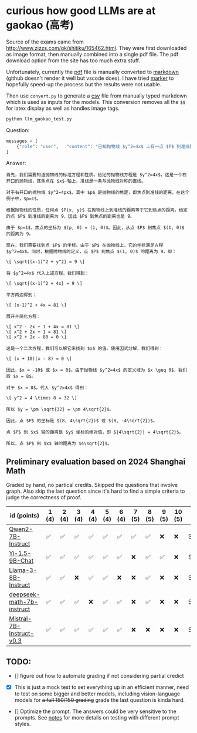 # curious how good LLMs are at gaokao (高考)

Source of the exams came from http://www.zizzs.com/gk/shitiku/165462.html. They were first downloaded as image format, then manually combined into a 
single pdf file. The pdf download option from the site has too much extra stuff.

Unfortunately, currently the [pdf](data/2024_math_shanghai/exam_with_answer.pdf) file is manually converted to 
[markdown](data/2024_math_shanghai/exam_with_answer.md) (github doesn't render it well but vscode does). I have tried
[marker](https://github.com/VikParuchuri/marker) to hopefully speed-up the process but the results were not usable.

Then use `convert.py` to generate a [csv](data/2024_math_shanghai/exam_with_answer.csv) file from manually typed markdown which is used as inputs for 
the models. This conversion removes all the `$$` for latex display as well as handles image tags. 

```python
python llm_gaokao_test.py
```

Question:
```python
messages = [
    {"role": "user",   "content": "已知抛物线 $y^2=4x$ 上有一点 $P$ 到准线的距离为 9， 那么 $P$ 到 $x$ 轴的距离为？"},
]
```

Answer:
```text
首先，我们需要知道抛物线的标准方程和性质。给定的抛物线方程是 $y^2=4x$，这是一个右开口的抛物线，其焦点在 $x$-轴上，准线是一条与抛物线对称的直线。

对于右开口的抛物线 $y^2=4px$，其中 $p$ 是抛物线的焦距，即焦点到准线的距离。在这个例子中，$p=1$。

根据抛物线的性质，任何点 $P(x, y)$ 在抛物线上到准线的距离等于它到焦点的距离。给定的点 $P$ 到准线的距离为 9，因此 $P$ 到焦点的距离也是 9。

由于 $p=1$，焦点的坐标为 $(p, 0) = (1, 0)$。因此，从点 $P$ 到焦点 $(1, 0)$ 的距离为 9。

现在，我们需要找到点 $P$ 的坐标。由于 $P$ 在抛物线上，它的坐标满足方程 $y^2=4x$。同时，根据抛物线的定义，点 $P$ 到焦点 $(1, 0)$ 的距离为 9，即：

\[ \sqrt{(x-1)^2 + y^2} = 9 \]

将 $y^2=4x$ 代入上述方程，我们得到：

\[ \sqrt{(x-1)^2 + 4x} = 9 \]

平方两边得到：

\[ (x-1)^2 + 4x = 81 \]

展开并简化方程：

\[ x^2 - 2x + 1 + 4x = 81 \]
\[ x^2 + 2x + 1 = 81 \]
\[ x^2 + 2x - 80 = 0 \]

这是一个二次方程，我们可以解它来找到 $x$ 的值。使用因式分解，我们得到：

\[ (x + 10)(x - 8) = 0 \]

因此，$x = -10$ 或 $x = 8$。由于抛物线 $y^2=4x$ 的定义域为 $x \geq 0$，我们取 $x = 8$。

对于 $x = 8$，代入 $y^2=4x$ 得到：

\[ y^2 = 4 \times 8 = 32 \]

所以 $y = \pm \sqrt{32} = \pm 4\sqrt{2}$。

因此，点 $P$ 的坐标是 $(8, 4\sqrt{2})$ 或 $(8, -4\sqrt{2})$。

点 $P$ 到 $x$ 轴的距离是 $y$ 坐标的绝对值，即 $|4\sqrt{2}| = 4\sqrt{2}$。

所以，点 $P$ 到 $x$ 轴的距离为 $4\sqrt{2}$。
```

## Preliminary evaluation based on 2024 Shanghai Math
Graded by hand, no partical credits. Skipped the questions that involve graph. Also skip the last question since it's hard to find a simple criteria to judge the correctness of proof.

| id (points)                                                                           | 1 (4) | 2 (4) | 3 (4) | 4 (4) | 5 (4) | 6 (4) | 7 (5) | 8 (5) | 9 (5) | 10 (5) | 11 (5) | 12 (5) | 13 (4) | 14 (4) | 15 (5) | 16 (5) | 17 (14) | 18 (14) | 19 (14) | 20 (18)   | 21 (18) | total (150) |
| ------------------------------------------------------------------------------------- |-------|-------|-------|-------|-------|-------|-------|-------|-------|--------|--------|--------|--------|--------|--------|--------|---------|---------|---------|-----------|---------|-------------|
| [Qwen2-7B-Instruct](response/Qwen2-7B-Instruct-2024_math_shanghai.md)                 | ✅    | ✅    | ✅    | ✅    | ✅    | ✅    | ✅    | ✅    | ❌    | ❌    | Skipped | ❌    | ✅     | ✅     | ❌     | ✅     | Skipped | ❌ ✅   | Skipped | ✅ ❌ ❌ | Skipped | 60/99 |
| [Yi-1.5-9B-Chat](response/Yi-1.5-9B-Chat-2024_math_shanghai.md)                       | ✅    | ✅    | ✅    | ✅    | ✅    | ✅    | ❌    | ✅    | ✅    | ❌    | Skipped | ❌    | ✅     | ✅     | ❌     | ✅     | Skipped | ❌ ❌   | Skipped | ✅ ❌ ❌ | Skipped | 53/99 |
| [Llama-3-8B-Instruct](response/Meta-Llama-3-8B-Instruct-2024_math_shanghai.md)        | ✅    | ✅    | ❌    | ✅    | ✅    | ❌    | ❌    | ✅    | ❌    | ❌    | Skipped | ❌    | ✅     | ❌     | ❌     | ✅     | Skipped | ❌ ❌   | Skipped | ✅ ❌ ❌ | Skipped | 36/99 |
| [deepseek-math-7b-instruct](response/deepseek-math-7b-instruct-2024_math_shanghai.md) | ✅    | ✅    | ✅    | ❌    | ✅    | ✅    | ❌    | ✅    | ❌    | ❌    | Skipped | ❌    | ❌     | ❌     | ❌     | ❌     | Skipped | ❌ ❌   | Skipped | ❌ ❌ ✅ | Skipped | 31/99 |
| [Mistral-7B-Instruct-v0.3](response/Mistral-7B-Instruct-v0.3-2024_math_shanghai.md)   | ✅    | ✅    | ✅    | ✅    | ✅    | ✅    | ❌    | ❌    | ❌    | ❌    | Skipped | ❌    | ❌     | ❌     | ❌     | ❌     | Skipped | ❌ ❌   | Skipped | ❌ ❌ ❌ | Skipped | 24/99 |

## TODO: 
- [] figure out how to automate grading if not considering partial credict
- [x] This is just a mock test to set everything up in an efficient manner, need to test on some bigger and better models, including vision-language models for ~~a full 150/150 grading~~ grade the last question is kinda hard.
- [] Optimize the prompt. The answers could be very sensitive to the prompts. See [notes](notes.md) for more details on testing with different prompt styles.
